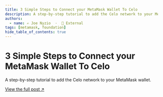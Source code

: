 ```yaml
---
title: 3 Simple Steps to Connect your MetaMask Wallet To Celo
description: A step-by-step tutorial to add the Celo network to your MetaMask wallet.
authors:
  - name: ✍️ Joe Nyzio  ·  🔗 External
tags: [metamask, foundation]
hide_table_of_contents: true
---
```


# 3 Simple Steps to Connect your MetaMask Wallet To Celo

A step-by-step tutorial to add the Celo network to your MetaMask wallet.

[View the full post ↗️](https://medium.com/celodevelopers/3-simple-steps-to-connect-your-metamask-wallet-to-celo-732d4a139587)

<!--truncate-->
